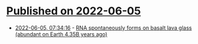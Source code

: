 # [Published on 2022-06-05](index.md)

* [2022-06-05, 07:34:16](https://news.ycombinator.com/item?id=31628832) - [RNA spontaneously forms on basalt lava glass (abundant on Earth 4.35B years ago)](https://www.liebertpub.com/doi/10.1089/ast.2022.0027)
